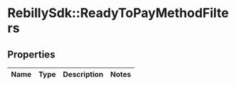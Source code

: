 # RebillySdk::ReadyToPayMethodFilters

## Properties
Name | Type | Description | Notes
------------ | ------------- | ------------- | -------------

